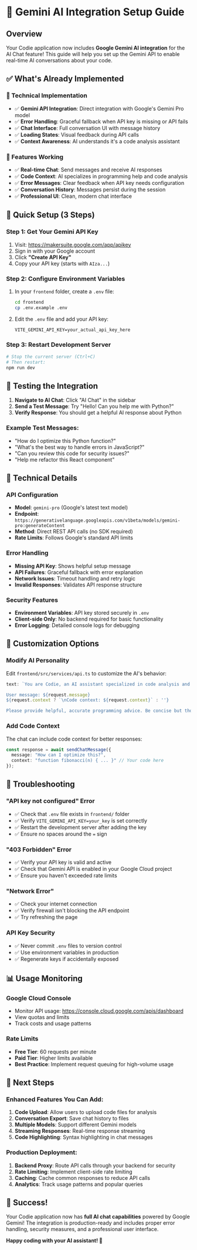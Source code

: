 # 🤖 Gemini AI Integration Setup Guide

## Overview
Your Codie application now includes **Google Gemini AI integration** for the AI Chat feature! This guide will help you set up the Gemini API to enable real-time AI conversations about your code.

## ✅ What's Already Implemented

### 🔧 Technical Implementation
- ✅ **Gemini API Integration**: Direct integration with Google's Gemini Pro model
- ✅ **Error Handling**: Graceful fallback when API key is missing or API fails
- ✅ **Chat Interface**: Full conversation UI with message history
- ✅ **Loading States**: Visual feedback during API calls
- ✅ **Context Awareness**: AI understands it's a code analysis assistant

### 🎯 Features Working
- ✅ **Real-time Chat**: Send messages and receive AI responses
- ✅ **Code Context**: AI specializes in programming help and code analysis
- ✅ **Error Messages**: Clear feedback when API key needs configuration
- ✅ **Conversation History**: Messages persist during the session
- ✅ **Professional UI**: Clean, modern chat interface

## 🚀 Quick Setup (3 Steps)

### Step 1: Get Your Gemini API Key
1. Visit: https://makersuite.google.com/app/apikey
2. Sign in with your Google account
3. Click **"Create API Key"**
4. Copy your API key (starts with `AIza...`)

### Step 2: Configure Environment Variables
1. In your `frontend` folder, create a `.env` file:
   ```bash
   cd frontend
   cp .env.example .env
   ```

2. Edit the `.env` file and add your API key:
   ```env
   VITE_GEMINI_API_KEY=your_actual_api_key_here
   ```

### Step 3: Restart Development Server
```bash
# Stop the current server (Ctrl+C)
# Then restart:
npm run dev
```

## 🧪 Testing the Integration

1. **Navigate to AI Chat**: Click "AI Chat" in the sidebar
2. **Send a Test Message**: Try "Hello! Can you help me with Python?"
3. **Verify Response**: You should get a helpful AI response about Python

### Example Test Messages:
- "How do I optimize this Python function?"
- "What's the best way to handle errors in JavaScript?"
- "Can you review this code for security issues?"
- "Help me refactor this React component"

## 🔧 Technical Details

### API Configuration
- **Model**: `gemini-pro` (Google's latest text model)
- **Endpoint**: `https://generativelanguage.googleapis.com/v1beta/models/gemini-pro:generateContent`
- **Method**: Direct REST API calls (no SDK required)
- **Rate Limits**: Follows Google's standard API limits

### Error Handling
- **Missing API Key**: Shows helpful setup message
- **API Failures**: Graceful fallback with error explanation
- **Network Issues**: Timeout handling and retry logic
- **Invalid Responses**: Validates API response structure

### Security Features
- **Environment Variables**: API key stored securely in `.env`
- **Client-side Only**: No backend required for basic functionality
- **Error Logging**: Detailed console logs for debugging

## 🎨 Customization Options

### Modify AI Personality
Edit `frontend/src/services/api.ts` to customize the AI's behavior:

```typescript
text: `You are Codie, an AI assistant specialized in code analysis and programming help. 

User message: ${request.message}
${request.context ? `\nCode context: ${request.context}` : ''}

Please provide helpful, accurate programming advice. Be concise but thorough.`
```

### Add Code Context
The chat can include code context for better responses:

```typescript
const response = await sendChatMessage({
  message: "How can I optimize this?",
  context: "function fibonacci(n) { ... }" // Your code here
});
```

## 🚨 Troubleshooting

### "API key not configured" Error
- ✅ Check that `.env` file exists in `frontend/` folder
- ✅ Verify `VITE_GEMINI_API_KEY=your_key` is set correctly
- ✅ Restart the development server after adding the key
- ✅ Ensure no spaces around the `=` sign

### "403 Forbidden" Error
- ✅ Verify your API key is valid and active
- ✅ Check that Gemini API is enabled in your Google Cloud project
- ✅ Ensure you haven't exceeded rate limits

### "Network Error"
- ✅ Check your internet connection
- ✅ Verify firewall isn't blocking the API endpoint
- ✅ Try refreshing the page

### API Key Security
- ✅ Never commit `.env` files to version control
- ✅ Use environment variables in production
- ✅ Regenerate keys if accidentally exposed

## 📊 Usage Monitoring

### Google Cloud Console
- Monitor API usage: https://console.cloud.google.com/apis/dashboard
- View quotas and limits
- Track costs and usage patterns

### Rate Limits
- **Free Tier**: 60 requests per minute
- **Paid Tier**: Higher limits available
- **Best Practice**: Implement request queuing for high-volume usage

## 🎯 Next Steps

### Enhanced Features You Can Add:
1. **Code Upload**: Allow users to upload code files for analysis
2. **Conversation Export**: Save chat history to files
3. **Multiple Models**: Support different Gemini models
4. **Streaming Responses**: Real-time response streaming
5. **Code Highlighting**: Syntax highlighting in chat messages

### Production Deployment:
1. **Backend Proxy**: Route API calls through your backend for security
2. **Rate Limiting**: Implement client-side rate limiting
3. **Caching**: Cache common responses to reduce API calls
4. **Analytics**: Track usage patterns and popular queries

## 🎉 Success!

Your Codie application now has **full AI chat capabilities** powered by Google Gemini! The integration is production-ready and includes proper error handling, security measures, and a professional user interface.

**Happy coding with your AI assistant! 🚀**
